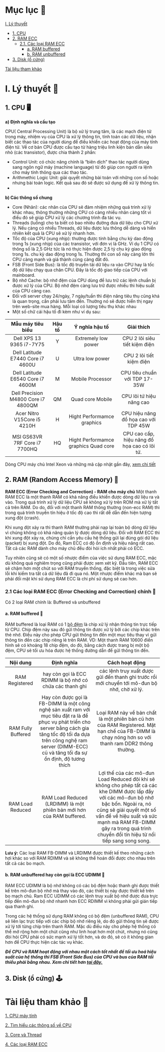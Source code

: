 # Mục lục 📇
[I. Lý thuyết](#I.LyThuyet)
 - [1. CPU](#1.CPU)
 - [2. RAM ECC](#2.RAM)
    - [2.1. Các loại RAM ECC](#21a.CacloaiRAM) 
      - [a. RAM buffered](#RAMbuff)
      - [b. RAM unbuffered](#RAMunBuff)
 - [3. Disk (ổ cứng)](#3.Disks)

[Tài liệu tham khảo](#tailieu) 

<a name="I.LyThuyet"></a>
# I. Lý thuyết 📙
<a name="1.CPU"></a>
## 1. CPU 🖥️
**a) Định nghĩa và cấu tạo**

CPU( Central Processing Unit) là bộ xử lý trung tâm, là các mạch điện tử trong máy, nhiệm vụ của CPU là xử lý thông tin,
tính toán các dữ liệu, nhận biết các thao tác của người dùng để điều khiển các hoạt động của máy tính điện tử.
Về cơ bản CPU được cấu tạo từ hàng triệu linh kiện bán dẫn siêu nhỏ (các transistor), được chia thành 2 phần:
 - Control Unit: có chức năng chính là “biên dịch” thao tác người dùng sang ngôn ngữ máy (machine language) từ đó giúp con người ra lệnh cho máy tính thông qua các thao tác.
 - Arithmethic Logic Unit: giải quyết những bài toán với những con số hoặc nhưng bài toán logic. Kết quả sau đó sẽ được sử dụng để xử lý thông tin.
 - 
**b) Các thông số chung**
 - Core (Nhân): các nhân của CPU sẽ đảm nhiệm những quá trình xử lý khác nhau, thông thường những CPU có càng nhiều nhân càng tốt vì điều đó sẽ giúp CPU xử lý các chương trình đa tác vụ.
 - Threads (luồng) cho ta biết có bao nhiêu đường đưa dữ liệu cho CPU xử lý. Nếu càng có nhiều Threads, dữ liệu được lưu thông dễ dàng và hiển nhiên kết quả là CPU sẽ xử lý nhanh hơn.
 - Tốc độ của CPU (xung nhịp): thường được tính bằng chu kỳ dao động trong 1s (xung nhịp) của các transistor, với đơn vị là GHz. Ví dụ 1 CPU có thông số là 2,5 GHz tức là nó thực hiện được 2,5 tỷ chu kỳ giao động trong 1s.
chu kỳ dao động trong 1s. Thường thì con số này càng lớn thì CPU càng mạnh và giá thành cũng càng đắt đỏ.
 - FSB (Front Side Bus): là tốc độ truyền tải dữ liệu ra vào CPU hay là tốc độ dữ liệu chạy qua chân CPU. Đây là tốc độ giao tiếp của CPU với mainboard.
 - Bộ nhớ Cache: bộ nhớ đệm của CPU dùng để lưu trữ các lệnh chuẩn bị được xử lý của CPU. 
Bộ nhớ đệm càng lưu trữ được nhiều thì hiệu suất của CPU càng cao.
 - Đối với server chạy 24/ngày, 7 ngày/tuần thì điện năng tiêu thụ cũng khá là quan trọng, cần phải lưu tâm đến. Thường nó sẽ được hiển thị ngay trên web-site mua hàng. Mỗi loại có lượng tiêu thụ khác nhau
 - Một số chữ cái hậu tố đi kèm như ví dụ sau:

| Mẫu máy tiêu biểu | Hậu tố | Ý nghĩa hậu tố| Giải thích|
|:---:|:---:|:---:|:---:|
| Dell XPS 13 9365 i7-7Y75 | Y | Extremely low power | CPU 2 lõi siêu tiết kiệm điện| 
| Dell Latitude E7440 Core i7 4600U | U | Ultra low power | CPU 2 lõi tiết kiệm điện|
| Dell Latitude E6540 Core i7 4600M | M | Mobile Processor | CPU tiêu chuẩn với TDP 17-35W|
| Dell Precision M4800 Core i7 4800QM | QM |Quad core Mobile | CPU lõi tứ hiệu năng cao|
| Acer Nitro V15Core i5 4210H | H | Hight Performamce graphics | CPU hiệu năng đồ họa cao với TDP 45W|
| MSI GS63VR 7RF Core i7 7700HQ	| HQ | Hight Performamce graphics Quad core	| CPU cao cấp, hiệu năng đồ họa cao có lõi tứ.|

Dòng CPU máy chủ Intel Xeon và những mã cập nhật gần đây, [xem chi tiết](https://www.thegioimaychu.vn/blog/tong-hop/dong-cpu-may-chu-intel-xeon-va-nhung-ma-cap-nhat-gan-day-p5111/)

<a name="2.RAM"></a>
## 2. RAM (Random Access Memory) 🐏

<a name="21.RAM ECC"></a>
**RAM ECC (Error Checking and Correction) - RAM cho máy chủ**
Một thanh RAM ECC là một thanh RAM có khả năng điều khiển được dòng dữ liệu ra và vào. Trong quá trình xử lý dữ liệu CPU sẽ không xử lý trên ROM mà xử lý tất cả trên RAM. Do do, 
đối với một thanh RAM thông thường (non-ecc RAM) thì trong quá trình truyền tín hiệu ở tốc độ cao thì rất dễ dẫn đến hiện tượng xung đột (crash).

Khi xung đột xảy ra thì thanh RAM thường phải nạp lại toàn bộ dòng dữ liệu vì chúng không có khả năng quản lý được dòng dữ liệu. Đối với RAM ECC thì khi xung đột xảy ra, 
chúng chỉ cần yêu cầu hệ thống gửi lại đúng gói dữ liệu (packet) bị xung đột. Do đó, Ram ECC có độ ổn định và hiệu năng rất cao. 
Tất cả các RAM dành cho máy chủ đều đòi hỏi ích nhất phải có ECC.

Tuy nhiên cũng sẽ có một số nhược điểm của việc sử dụng RAM ECC, mặc dù không quá nghiêm trọng cũng phải được xem xét kỹ. 
Đầu tiên, RAM ECC sẽ chậm hơn một chút so với RAM truyền thống, đặc biệt là trong việc sửa lỗi khi kiểm tra tất cả dữ liệu đã đi qua nó. 
Một nhược điểm khác mà bạn sẽ phải đối mặt khi sử dụng RAM ECC là chi phí sử dụng sẽ cao hơn. 

<a name="21a.CacloaiRAM"></a>
### 2.1 Các loại RAM ECC (Error Checking and Correction) chính 🌠
Có 2 loại RAM chính là: Buffered và unbuffered

<a name="RAMbuff"></a>
#### a. RAM buffered 🌟
RAM buffered là loại RAM có 1 [bộ đệm](https://quantrimang.com/ky-thuat-khai-thac-loi-tran-bo-dem-to-chuc-bo-nho-stack-goi-ham-shellcode-1782) là chip xử lý nhận thông tin trực tiếp từ CPU. Chip đệm này sau đó gửi thông tin được xử lý bởi các chip khác trên thẻ nhớ. 
Điều này cho phép CPU gửi thông tin đến một mục tiêu thay vì gửi thông tin đến các chip riêng lẻ trên RAM. VD: Một thanh RAM 10600 điển hình sẽ có khoảng 18 chip đệm, do đó, bằng cách được trang bị một bộ đệm, 
CPU sẽ tối ưu hóa được hệ thống đường dẫn để gửi thông tin đến.

| Nội dung | Định nghĩa | Cách hoạt động |
|:---:|:---:|:---:|
| RAM Registered | hay còn gọi là ECC RDIMM là bộ nhớ có chứa các thanh ghi | các lệnh truy xuất được gửi đến thanh ghi trước rồi mới chuyển tới mô-đun bộ nhớ, chờ xử lý. |
| RAM Fully Buffered | Hay còn được gọi là FB-DIMM là một công nghệ sản xuất ram với mục tiêu đặt ra là để phục vụ phát triển cho server bằng cách gia tăng tốc độ tối đa dựa trên công nghệ ram server (DIMM-ECC) cũ và tăng tối đa sự ổn định, độ tương thích | Loại RAM này về bản chất là một phiên bản cũ hơn của RAM Registered. Mặt hạn chế của FB-DIMM là chạy nóng hơn so với thanh ram DDR2 thông thường. |
| RAM Load Reduced | RAM Load Reduced (LRDIMM) là một phiên bản mới hơn của RAM buffered. | Lợi thế của các mô-đun Load Reduced đôi khi sẽ không cho phép tất cả các khe DIMM được lấp đầy với các mô-đun bộ nhớ bậc bốn. Ngoài ra, nó cũng sẽ giải quyết một số vấn đề về hiệu suất và sức mạnh mà RAM FB-DIMM gây ra trong quá trình chuyển đổi tín hiệu từ nối tiếp sang song song. |

**Lưu ý:** Các loại RAM FB-DIMM và LRDIMM được thiết kế theo những cách hơi khác so với RAM RDIMM và sẽ không thể hoán đổi được cho nhau trên tất cả các bo mạch.

<a name="RAMunBuff"></a>
#### b. RAM unbuffered hay còn gọi là ECC UDIMM 🌟
RAM ECC UDIMM là bộ nhớ không có các bộ đệm hoặc thanh ghi được thiết kế trên mô-đun bộ nhớ mà thay vào đó, 
các thiết bị này được thiết kế trên bo mạch chủ. Ram ECC UDIMM có các lệnh truy xuất bộ nhớ 
được đưa trực tiếp đến mô-đun bộ nhớ nhanh hơn ECC RDIMM vì không phải gửi gián tiếp qua thanh ghi.

Trong các hệ thống sử dụng RAM không có bộ đệm (unbuffered RAM), CPU sẽ liên lạc trực tiếp với các chip bộ nhớ riêng lẻ, 
do đó gửi thông tin sẽ được xử lý tới từng chip trên thanh RAM. Mặc dù điều này cho phép hệ thống có thể mở rộng hơn một chút cũng như linh hoạt hơn một chút, nhưng nó cũng đòi hỏi CPU phải có sức mạnh xử lý tốt hơn, và do đó, sẽ có ít không gian hơn để CPU thực hiện các tác vụ khác.

***Để CPU và RAM hoạt động với nhau một cách tốt nhất để tối ưu hoá hiệu suất của hệ thống thì FSB (Front Side Bus) của CPU và bus của  RAM tối thiểu phải bằng nhau. Xem chi tiết hơn [tại đây.](https://quantrimang.com/ram-may-tinh-va-nhung-dieu-can-biet-7849)***

<a name="3.Disks"></a>
## 3. Disk (ổ cứng) 🕹️

<a name="tailieu"></a>
# Tài liệu tham khảo 🔖
[1. CPU máy tính](https://stream-hub.com/cpu-may-tinh/)

[2. Tìm hiểu các thông số về CPU](https://genk.vn/tim-hieu-cac-thong-so-co-ban-cua-cpu-20101020113310121.chn)

[3. Core và Thread](https://fptshop.com.vn/tin-tuc/danh-gia/core-va-thread-la-gi-139997)

[4. Các loại RAM ECC](https://quantrimang.com/tim-hieu-ve-cac-loai-ram-server-159508#mcetoc_1epi25tik2)

